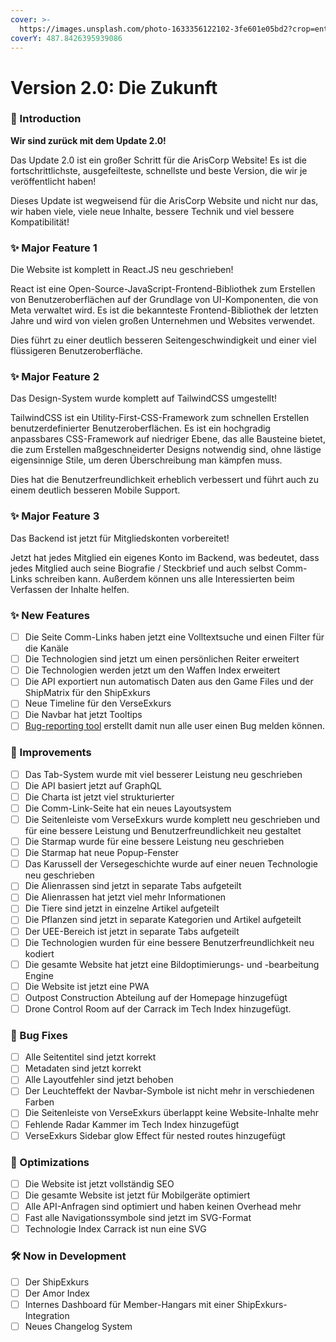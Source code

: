 ```yaml
---
cover: >-
  https://images.unsplash.com/photo-1633356122102-3fe601e05bd2?crop=entropy&cs=tinysrgb&fm=jpg&ixid=MnwxOTcwMjR8MHwxfHNlYXJjaHwxfHxyZWFjdHxlbnwwfHx8fDE2NjYzMDUwMjM&ixlib=rb-4.0.3&q=80
coverY: 487.8426395939086
---
```


# Version 2.0: Die Zukunft

### **📢 Introduction**

**Wir sind zurück mit dem Update 2.0!**

Das Update 2.0 ist ein großer Schritt für die ArisCorp Website! Es ist die fortschrittlichste, ausgefeilteste, schnellste und beste Version, die wir je veröffentlicht haben!

Dieses Update ist wegweisend für die ArisCorp Website und nicht nur das, wir haben viele, viele neue Inhalte, bessere Technik und viel bessere Kompatibilität!

### **✨ Major Feature 1**

Die Website ist komplett in React.JS neu geschrieben!

React ist eine Open-Source-JavaScript-Frontend-Bibliothek zum Erstellen von Benutzeroberflächen auf der Grundlage von UI-Komponenten, die von Meta verwaltet wird. Es ist die bekannteste Frontend-Bibliothek der letzten Jahre und wird von vielen großen Unternehmen und Websites verwendet.

Dies führt zu einer deutlich besseren Seitengeschwindigkeit und einer viel flüssigeren Benutzeroberfläche.

### **✨ Major Feature 2**

Das Design-System wurde komplett auf TailwindCSS umgestellt!

TailwindCSS ist ein Utility-First-CSS-Framework zum schnellen Erstellen benutzerdefinierter Benutzeroberflächen. Es ist ein hochgradig anpassbares CSS-Framework auf niedriger Ebene, das alle Bausteine bietet, die zum Erstellen maßgeschneiderter Designs notwendig sind, ohne lästige eigensinnige Stile, um deren Überschreibung man kämpfen muss.

Dies hat die Benutzerfreundlichkeit erheblich verbessert und führt auch zu einem deutlich besseren Mobile Support.

### **✨ Major Feature 3**

Das Backend ist jetzt für Mitgliedskonten vorbereitet!

Jetzt hat jedes Mitglied ein eigenes Konto im Backend, was bedeutet, dass jedes Mitglied auch seine Biografie / Steckbrief und auch selbst Comm-Links schreiben kann. Außerdem können uns alle Interessierten beim Verfassen der Inhalte helfen.

### **✨ New Features**

- [ ] Die Seite Comm-Links haben jetzt eine Volltextsuche und einen Filter für die Kanäle
- [ ] Die Technologien sind jetzt um einen persönlichen Reiter erweitert
- [ ] Die Technologien werden jetzt um den Waffen Index erweitert
- [ ] Die API exportiert nun automatisch Daten aus den Game Files und der ShipMatrix für den ShipExkurs
- [ ] Neue Timeline für den VerseExkurs
- [ ] Die Navbar hat jetzt Tooltips
- [ ] [Bug-reporting tool](https://www.ariscorp.de/bug-report) erstellt damit nun alle user einen Bug melden können.

### **🚀 Improvements**

- [ ] Das Tab-System wurde mit viel besserer Leistung neu geschrieben
- [ ] Die API basiert jetzt auf GraphQL
- [ ] Die Charta ist jetzt viel strukturierter
- [ ] Die Comm-Link-Seite hat ein neues Layoutsystem
- [ ] Die Seitenleiste vom VerseExkurs wurde komplett neu geschrieben und für eine bessere Leistung und Benutzerfreundlichkeit neu gestaltet
- [ ] Die Starmap wurde für eine bessere Leistung neu geschrieben
- [ ] Die Starmap hat neue Popup-Fenster
- [ ] Das Karussell der Versegeschichte wurde auf einer neuen Technologie neu geschrieben
- [ ] Die Alienrassen sind jetzt in separate Tabs aufgeteilt
- [ ] Die Alienrassen hat jetzt viel mehr Informationen
- [ ] Die Tiere sind jetzt in einzelne Artikel aufgeteilt
- [ ] Die Pflanzen sind jetzt in separate Kategorien und Artikel aufgeteilt
- [ ] Der UEE-Bereich ist jetzt in separate Tabs aufgeteilt
- [ ] Die Technologien wurden für eine bessere Benutzerfreundlichkeit neu kodiert
- [ ] Die gesamte Website hat jetzt eine Bildoptimierungs- und -bearbeitung Engine
- [ ] Die Website ist jetzt eine PWA
- [ ] Outpost Construction Abteilung auf der Homepage hinzugefügt
- [ ] Drone Control Room auf der Carrack im Tech Index hinzugefügt.

### **🐛 Bug Fixes**

- [ ] Alle Seitentitel sind jetzt korrekt
- [ ] Metadaten sind jetzt korrekt
- [ ] Alle Layoutfehler sind jetzt behoben
- [ ] Der Leuchteffekt der Navbar-Symbole ist nicht mehr in verschiedenen Farben
- [ ] Die Seitenleiste von VerseExkurs überlappt keine Website-Inhalte mehr
- [ ] Fehlende Radar Kammer im Tech Index hinzugefügt
- [ ] VerseExkurs Sidebar glow Effect für nested routes hinzugefügt

### **🧽 Optimizations**

- [ ] Die Website ist jetzt vollständig SEO
- [ ] Die gesamte Website ist jetzt für Mobilgeräte optimiert
- [ ] Alle API-Anfragen sind optimiert und haben keinen Overhead mehr
- [ ] Fast alle Navigationssymbole sind jetzt im SVG-Format
- [ ] Technologie Index Carrack ist nun eine SVG

### **🛠 Now in Development**

- [ ] Der ShipExkurs
- [ ] Der Amor Index
- [ ] Internes Dashboard für Member-Hangars mit einer ShipExkurs-Integration
- [ ] Neues Changelog System
